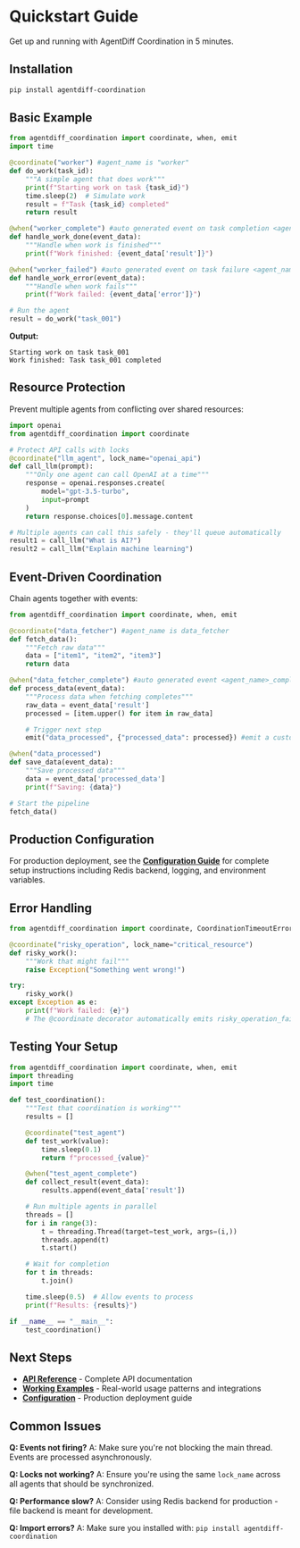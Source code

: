 # Quickstart Guide

Get up and running with AgentDiff Coordination in 5 minutes.

## Installation

```bash
pip install agentdiff-coordination
```

## Basic Example

```python
from agentdiff_coordination import coordinate, when, emit
import time

@coordinate("worker") #agent_name is "worker"
def do_work(task_id):
    """A simple agent that does work"""
    print(f"Starting work on task {task_id}")
    time.sleep(2)  # Simulate work
    result = f"Task {task_id} completed"
    return result

@when("worker_complete") #auto generated event on task completion <agent_name>_complete
def handle_work_done(event_data):
    """Handle when work is finished"""
    print(f"Work finished: {event_data['result']}")

@when("worker_failed") #auto generated event on task failure <agent_name>_failed
def handle_work_error(event_data):
    """Handle when work fails"""
    print(f"Work failed: {event_data['error']}")

# Run the agent
result = do_work("task_001")
```

**Output:**

```
Starting work on task task_001
Work finished: Task task_001 completed
```

## Resource Protection

Prevent multiple agents from conflicting over shared resources:

```python
import openai
from agentdiff_coordination import coordinate

# Protect API calls with locks
@coordinate("llm_agent", lock_name="openai_api")
def call_llm(prompt):
    """Only one agent can call OpenAI at a time"""
    response = openai.responses.create(
        model="gpt-3.5-turbo",
        input=prompt
    )
    return response.choices[0].message.content

# Multiple agents can call this safely - they'll queue automatically
result1 = call_llm("What is AI?")
result2 = call_llm("Explain machine learning")
```

## Event-Driven Coordination

Chain agents together with events:

```python
from agentdiff_coordination import coordinate, when, emit

@coordinate("data_fetcher") #agent_name is data_fetcher
def fetch_data():
    """Fetch raw data"""
    data = ["item1", "item2", "item3"]
    return data

@when("data_fetcher_complete") #auto generated event <agent_name>_complete
def process_data(event_data):
    """Process data when fetching completes"""
    raw_data = event_data['result']
    processed = [item.upper() for item in raw_data]

    # Trigger next step
    emit("data_processed", {"processed_data": processed}) #emit a custom event "data_processed"

@when("data_processed")
def save_data(event_data):
    """Save processed data"""
    data = event_data['processed_data']
    print(f"Saving: {data}")

# Start the pipeline
fetch_data()
```

## Production Configuration

For production deployment, see the **[Configuration Guide](configuration.md)** for complete setup instructions including Redis backend, logging, and environment variables.

## Error Handling

```python
from agentdiff_coordination import coordinate, CoordinationTimeoutError

@coordinate("risky_operation", lock_name="critical_resource")
def risky_work():
    """Work that might fail"""
    raise Exception("Something went wrong!")

try:
    risky_work()
except Exception as e:
    print(f"Work failed: {e}")
    # The @coordinate decorator automatically emits risky_operation_failed event
```

## Testing Your Setup

```python
from agentdiff_coordination import coordinate, when, emit
import threading
import time

def test_coordination():
    """Test that coordination is working"""
    results = []

    @coordinate("test_agent")
    def test_work(value):
        time.sleep(0.1)
        return f"processed_{value}"

    @when("test_agent_complete")
    def collect_result(event_data):
        results.append(event_data['result'])

    # Run multiple agents in parallel
    threads = []
    for i in range(3):
        t = threading.Thread(target=test_work, args=(i,))
        threads.append(t)
        t.start()

    # Wait for completion
    for t in threads:
        t.join()

    time.sleep(0.5)  # Allow events to process
    print(f"Results: {results}")

if __name__ == "__main__":
    test_coordination()
```

## Next Steps

- **[API Reference](api-reference.md)** - Complete API documentation
- **[Working Examples](../examples/)** - Real-world usage patterns and integrations
- **[Configuration](configuration.md)** - Production deployment guide

## Common Issues

**Q: Events not firing?**
A: Make sure you're not blocking the main thread. Events are processed asynchronously.

**Q: Locks not working?**
A: Ensure you're using the same `lock_name` across all agents that should be synchronized.

**Q: Performance slow?**
A: Consider using Redis backend for production - file backend is meant for development.

**Q: Import errors?**
A: Make sure you installed with: `pip install agentdiff-coordination`
